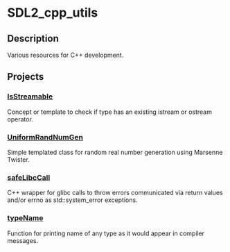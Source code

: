 # SDL2_cpp_utils

## Description
Various resources for C++ development.

## Projects

### [IsStreamable](./IsStreamable)
Concept or template to check if type has an existing istream or ostream operator.

### [UniformRandNumGen](./UniformRandNumGen)
Simple templated class for random real number generation using Marsenne Twister.

### [safeLibcCall](./safeLibcCall)
C++ wrapper for glibc calls to throw errors communicated via return values and/or errno as std::system_error exceptions.

### [typeName](./typeName)
Function for printing name of any type as it would appear in compiler messages.
